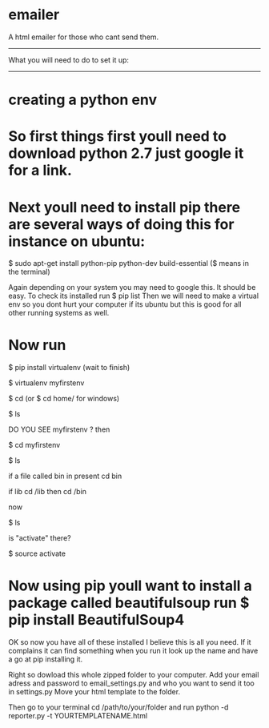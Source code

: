 emailer
=======

A html emailer for those who cant send them.
*****************
What you will need to do to set it up:
*****************

creating a python env
============

So first things first youll need to download python 2.7 just google it for a link.
==============
Next youll need to install pip there are several ways of doing this for instance on ubuntu:
=====
$ sudo apt-get install python-pip python-dev build-essential              ($ means in the terminal)

Again depending on your system you may need to google this. It should be easy. To check its installed run $ pip list Then we will need to make a virtual env so you dont hurt your computer if its ubuntu but this is good for all other running systems as well.

Now run
=======

$ pip install virtualenv (wait to finish)  

$ virtualenv myfirstenv  

$ cd (or $ cd home/ for windows)  

$ ls  
  
  

DO YOU SEE  myfirstenv ?  then   


$ cd myfirstenv  

$ ls  


if a file called bin in present cd bin  

if lib cd /lib then cd /bin  

now  


$ ls  


is "activate" there?  


$ source activate  


Now using pip youll want to install a package called beautifulsoup run $ pip install BeautifulSoup4
=============


OK so now you have all of these installed I believe this is all you need. If it complains it can find something when you run it look up the name and have a go at pip installing it.  


Right so dowload this whole zipped folder to your computer. Add your email adress and password to email_settings.py and who you want to send it too in settings.py Move your html template to the folder.  


Then go to your terminal cd /path/to/your/folder and run python -d reporter.py -t YOURTEMPLATENAME.html  

